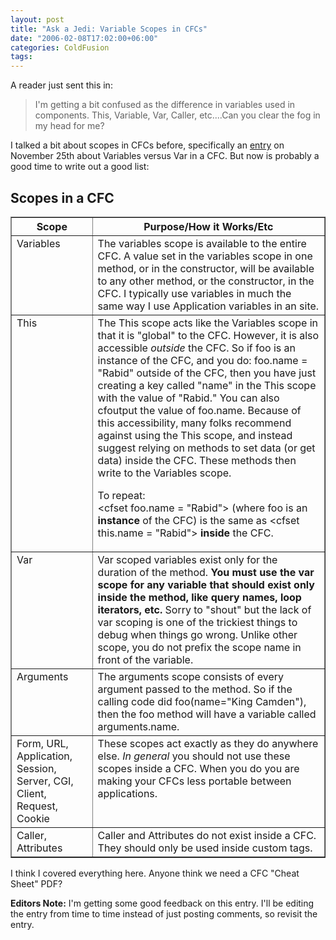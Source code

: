 ```yaml
---
layout: post
title: "Ask a Jedi: Variable Scopes in CFCs"
date: "2006-02-08T17:02:00+06:00"
categories: ColdFusion 
tags: 
---
```


A reader just sent this in:

<blockquote>
I'm getting a bit confused as the difference in variables used in components.  This, Variable, Var, Caller, etc....Can you clear the fog in my head for me?
</blockquote>

I talked a bit about scopes in CFCs before, specifically an <a href="http://ray.camdenfamily.com/index.cfm/2005/11/25/Ask-a-Jedi-Variables-versus-Var-in-a-CFC">entry</a> on November 25th about Variables versus Var in a CFC. But now is probably a good time to write out a good list:

<h2>Scopes in a CFC</h2>

<table border="1">
<tr>
<th>Scope</th>
<th>Purpose/How it Works/Etc</th>
</tr>
<tr valign="top">
<td>Variables</td>
<td>The variables scope is available to the entire CFC. A value set in the variables scope in one method, or in the constructor, will be available to any other method, or the constructor, in the CFC. I typically use variables in much the same way I use Application variables in an site.</td>
</tr>
<tr valign="top">
<td>This</td>
<td>The This scope acts like the Variables scope in that it is "global" to the CFC. However, it is also accessible <i>outside</i> the CFC. So if foo is an instance of the CFC, and you do: foo.name = "Rabid" outside of the CFC, then you have just creating a key called "name" in the This scope with the value of "Rabid." You can also cfoutput the value of foo.name. Because of this accessibility, many folks recommend against using the This scope, and instead suggest relying on methods to set data (or get data) inside the CFC. These methods then write to the Variables scope.

To repeat:<br>
&lt;cfset foo.name = "Rabid"&gt; (where foo is an <b>instance</b> of the CFC) is the same as &lt;cfset this.name = "Rabid"&gt; <b>inside</b> the CFC.
</td>
</tr>
<tr valign="top">
<td>Var</td>
<td>Var scoped variables exist only for the duration of the method. <b>You must use the var scope for any variable that should exist only inside the method, like query names, loop iterators, etc.</b> Sorry to "shout" but the lack of var scoping is one of the trickiest things to debug when things go wrong. Unlike other scope, you do not prefix the scope name in front of the variable.</td>
</tr>
<tr valign="top">
<td>Arguments</td>
<td>The arguments scope consists of every argument passed to the method. So if the calling code did foo(name="King Camden"), then the foo method will have a variable called arguments.name.</td>
</tr>
<tr valign="top">
<td>Form, URL, Application, Session, Server, CGI, Client, Request, Cookie</td>
<td>These scopes act exactly as they do anywhere else. <i>In general</i> you should not use these scopes inside a CFC. When you do you are making your CFCs less portable between applications.</td>
</tr>
<tr valign="top">
<td>Caller, Attributes</td>
<td>Caller and Attributes do not exist inside a CFC. They should only be used inside custom tags.</td>
</tr>
</table>

I think I covered everything here. Anyone think we need a CFC "Cheat Sheet" PDF?

<b>Editors Note:</b> I'm getting some good feedback on this entry. I'll be editing the entry from time to time instead of just posting comments, so revisit the entry.